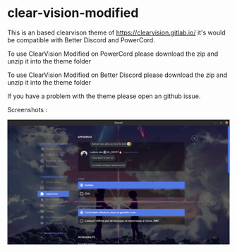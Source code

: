 # clear-vision-modified
This is an based clearvison theme of https://clearvision.gitlab.io/ it's would be compatible with Better Discord and PowerCord.


To use ClearVision Modified on PowerCord please download the zip and unzip it into the theme folder

To use ClearVision Modified on Better Discord please download the zip and unzip it into the theme folder



If you have a problem with the theme please open an github issue.


Screenshots :

![Scrrenshots 1](https://raw.githubusercontent.com/Ludo-code/clear-vision-modified/main/screenshots/screen_1.png)
